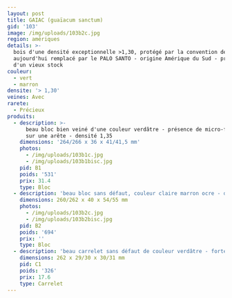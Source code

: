 ```yaml
---
layout: post
title: GAIAC (guaïacum sanctum)
gid: '103'
image: /img/uploads/103b2c.jpg
region: amériques
details: >-
  bois d'une densité exceptionnelle >1,30, protégé par la convention de CITES,
  aujourd'hui remplacé par le PALO SANTO - origine Amérique du Sud - provenance
  d'un vieux stock
couleur:
  - vert
  - marron
densite: '> 1,30'
veines: Avec
rarete:
  - Précieux
produits:
  - description: >-
      beau bloc bien veiné d'une couleur verdâtre - présence de micro-fissures
      sur une arête - densité 1,35
    dimensions: '264/266 x 36 x 41/41,5 mm'
    photos:
      - /img/uploads/103b1c.jpg
      - /img/uploads/103b1bisc.jpg
    pid: B1
    poids: '531'
    prix: 31.4
    type: Bloc
  - description: 'beau bloc sans défaut, couleur claire marron ocre - densité 1,22'
    dimensions: 260/262 x 40 x 54/55 mm
    photos:
      - /img/uploads/103b2c.jpg
      - /img/uploads/103b2bisc.jpg
    pid: B2
    poids: '694'
    prix: ''
    type: Bloc
  - description: 'beau carrelet sans défaut de couleur verdâtre - forte densité 1,38'
    dimensions: 262 x 29/30 x 30/31 mm
    pid: C1
    poids: '326'
    prix: 17.6
    type: Carrelet
---
```


